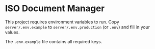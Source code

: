 # ISO Document Manager

This project requires environment variables to run. Copy `server/.env.example` to `server/.env.production` (or `.env`) and fill in your values.

The `.env.example` file contains all required keys.
